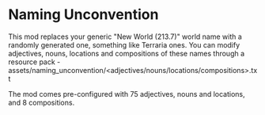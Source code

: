 # Naming Unconvention

This mod replaces your generic "New World (213.7)" world name with a randomly generated one, something like Terraria ones.
You can modify adjectives, nouns, locations and compositions of these names through a resource pack - assets/naming_unconvention/<adjectives/nouns/locations/compositions>.txt

The mod comes pre-configured with 75 adjectives, nouns and locations, and 8 compositions.
